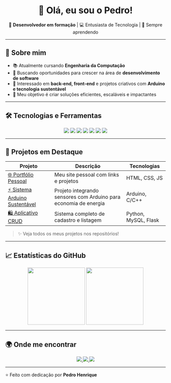 <h1 align="center">👋 Olá, eu sou o Pedro!</h1>

<p align="center">
  🚀 <strong>Desenvolvedor em formação</strong> | 💻 Entusiasta de Tecnologia | 🌱 Sempre aprendendo
</p>

---

## 🧠 Sobre mim

- 📚 Atualmente cursando **Engenharia da Computação**  
- 💼 Buscando oportunidades para crescer na área de **desenvolvimento de software**  
- 🧪 Interessado em **back-end, front-end** e projetos criativos com **Arduino e tecnologia sustentável**  
- 🎯 Meu objetivo é criar soluções eficientes, escaláveis e impactantes  

---

## 🛠️ Tecnologias e Ferramentas

<p align="center">
  <img src="https://img.shields.io/badge/Python-3776AB?style=for-the-badge&logo=python&logoColor=white" />
  <img src="https://img.shields.io/badge/JavaScript-F7DF1E?style=for-the-badge&logo=javascript&logoColor=black" />
  <img src="https://img.shields.io/badge/HTML5-E34F26?style=for-the-badge&logo=html5&logoColor=white" />
  <img src="https://img.shields.io/badge/CSS3-1572B6?style=for-the-badge&logo=css3&logoColor=white" />
  <img src="https://img.shields.io/badge/MySQL-4479A1?style=for-the-badge&logo=mysql&logoColor=white" />
  <img src="https://img.shields.io/badge/XAMPP-FB7A24?style=for-the-badge&logo=xampp&logoColor=white" />
  <img src="https://img.shields.io/badge/VS%20Code-0078d7?style=for-the-badge&logo=visual-studio-code&logoColor=white" />
</p>

---

## 📌 Projetos em Destaque

| Projeto | Descrição | Tecnologias |
|---------|-----------|-------------|
| [🌐 Portfólio Pessoal](#) | Meu site pessoal com links e projetos | HTML, CSS, JS |
| [⚡ Sistema Arduino Sustentável](#) | Projeto integrando sensores com Arduino para economia de energia | Arduino, C/C++ |
| [🛍️ Aplicativo CRUD](#) | Sistema completo de cadastro e listagem | Python, MySQL, Flask |

> ✨ Veja todos os meus projetos nos repositórios!

---

## 📈 Estatísticas do GitHub

<p align="center">
  <img height="180em" src="https://github-readme-stats.vercel.app/api?username=PedroHenrique75&show_icons=true&theme=tokyonight&hide_border=true&count_private=true"/>
  <img height="180em" src="https://github-readme-stats.vercel.app/api/top-langs/?username=PedroHenrique75&layout=compact&theme=tokyonight&hide_border=true"/>
</p>

---

## 🌍 Onde me encontrar

<p align="center">
  <a href="https://www.linkedin.com/in/seu-linkedin" target="_blank">
    <img src="https://img.shields.io/badge/LinkedIn-0077B5?style=for-the-badge&logo=linkedin&logoColor=white" />
  </a>
  <a href="mailto:seuemail@gmail.com">
    <img src="https://img.shields.io/badge/Email-D14836?style=for-the-badge&logo=gmail&logoColor=white" />
  </a>
  <a href="https://github.com/PedroHenrique75" target="_blank">
    <img src="https://img.shields.io/badge/GitHub-100000?style=for-the-badge&logo=github&logoColor=white" />
  </a>
</p>

---

⭐️ Feito com dedicação por **Pedro Henrique**
